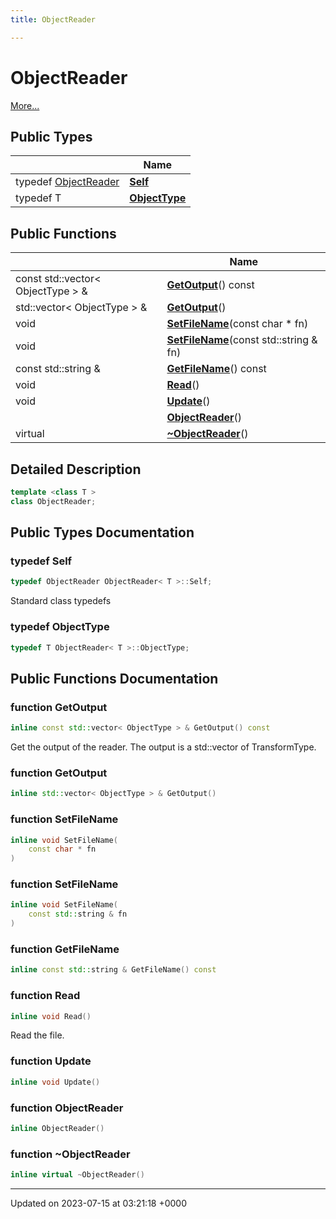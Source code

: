 ```yaml
---
title: ObjectReader

---
```


# ObjectReader



 [More...](#detailed-description)

## Public Types

|                | Name           |
| -------------- | -------------- |
| typedef [ObjectReader](../Classes/classObjectReader.md) | **[Self](../Classes/classObjectReader.md#typedef-self)**  |
| typedef T | **[ObjectType](../Classes/classObjectReader.md#typedef-objecttype)**  |

## Public Functions

|                | Name           |
| -------------- | -------------- |
| const std::vector< ObjectType > & | **[GetOutput](../Classes/classObjectReader.md#function-getoutput)**() const |
| std::vector< ObjectType > & | **[GetOutput](../Classes/classObjectReader.md#function-getoutput)**() |
| void | **[SetFileName](../Classes/classObjectReader.md#function-setfilename)**(const char * fn) |
| void | **[SetFileName](../Classes/classObjectReader.md#function-setfilename)**(const std::string & fn) |
| const std::string & | **[GetFileName](../Classes/classObjectReader.md#function-getfilename)**() const |
| void | **[Read](../Classes/classObjectReader.md#function-read)**() |
| void | **[Update](../Classes/classObjectReader.md#function-update)**() |
| | **[ObjectReader](../Classes/classObjectReader.md#function-objectreader)**() |
| virtual | **[~ObjectReader](../Classes/classObjectReader.md#function-~objectreader)**() |

## Detailed Description

```cpp
template <class T >
class ObjectReader;
```

## Public Types Documentation

### typedef Self

```cpp
typedef ObjectReader ObjectReader< T >::Self;
```


Standard class typedefs 


### typedef ObjectType

```cpp
typedef T ObjectReader< T >::ObjectType;
```


## Public Functions Documentation

### function GetOutput

```cpp
inline const std::vector< ObjectType > & GetOutput() const
```


Get the output of the reader. The output is a std::vector of TransformType. 


### function GetOutput

```cpp
inline std::vector< ObjectType > & GetOutput()
```


### function SetFileName

```cpp
inline void SetFileName(
    const char * fn
)
```


### function SetFileName

```cpp
inline void SetFileName(
    const std::string & fn
)
```


### function GetFileName

```cpp
inline const std::string & GetFileName() const
```


### function Read

```cpp
inline void Read()
```


Read the file. 


### function Update

```cpp
inline void Update()
```


### function ObjectReader

```cpp
inline ObjectReader()
```


### function ~ObjectReader

```cpp
inline virtual ~ObjectReader()
```


-------------------------------

Updated on 2023-07-15 at 03:21:18 +0000